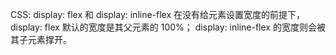 CSS: display: flex 和 display: inline-flex
在没有给元素设置宽度的前提下，
display: flex 默认的宽度是其父元素的 100%；
display: inline-flex 的宽度则会被其子元素撑开。

